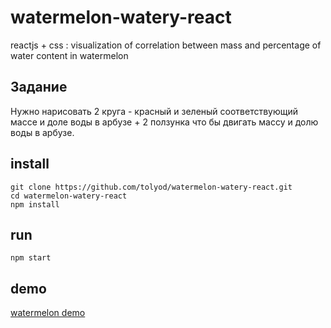 # watermelon-watery-react
reactjs + css : visualization of correlation between mass and percentage of water content in watermelon

## Задание
Нужно нарисовать 2 круга - красный и зеленый соответствующий массе и доле воды в арбузе + 2 ползунка что бы двигать массу и долю воды в арбузе.

## install
```
git clone https://github.com/tolyod/watermelon-watery-react.git
cd watermelon-watery-react
npm install
```

## run
```
npm start
```

## demo

[watermelon demo](https://tolyod.github.io/watermelon-watery-react/)
